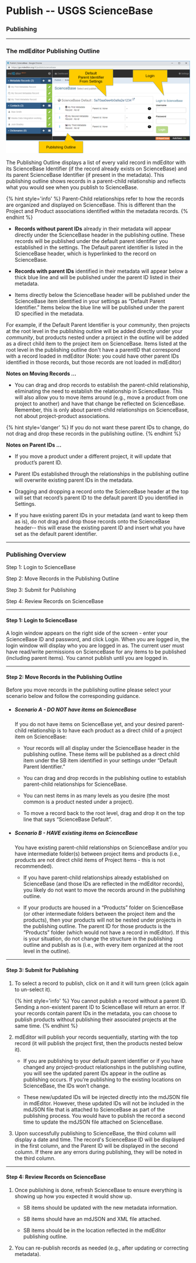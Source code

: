 # Publish -- USGS ScienceBase
### Publishing
---

### The mdEditor Publishing Outline

![Date Settings](/assets/reference/publish/publish-sciencebase-login.png)

The Publishing Outline displays a list of every valid record in mdEditor with its ScienceBase Identifier (if the record already exists on ScienceBase) and its parent ScienceBase Identifier (if present in the metadata). This publishing outline shows records in a parent-child relationship and reflects what you would see when you publish to ScienceBase.

{% hint style='info' %}
  Parent-Child relationships refer to how the records are organized and displayed on ScienceBase. This is different than the Project and Product associations identified within the metadata records.
{% endhint %}

 * **Records without parent IDs** already in their metadata will appear directly under the ScienceBase header in the publishing outline. These records will be published under the default parent identifier you established in the settings. The Default parent identifier is listed in the ScienceBase header, which is hyperlinked to the record on ScienceBase.

 * **Records with parent IDs** identified in their metadata will appear below a thick blue line and will be published under the parent ID listed in their metadata.

 * Items directly below the ScienceBase header will be published under the ScienceBase item identified in your settings as “Default Parent Identifier.” Items below the blue line will be published under the parent ID specified in the metadata.

For example, if the Default Parent Identifier is your *community*, then projects at the root level in the publishing outline will be added directly under your *community*, but products nested under a project in the outline will be added as a direct child item to the project item on ScienceBase. Items listed at the root level in the publishing outline don't have a parentID that correspond with a record loaded in mdEditor (Note: you could have other parent IDs identified in those records, but those records are not loaded in mdEditor)

**Notes on Moving Records ...**

 * You can drag and drop records to establish the parent-child relationship, eliminating the need to establish the relationship in ScienceBase. This will also allow you to move items around (e.g., move a product from one project to another) and have that change be reflected on ScienceBase. Remember, this is only about parent-child relationships on ScienceBase, not about project-product associations.
 
  {% hint style='danger' %}
 If you do not want these parent IDs to change, do not drag and drop these records in the publishing outline.
  {% endhint %}

**Notes on Parent IDs ...**

 * If you move a product under a different project, it will update that product’s parent ID.
 
 * Parent IDs established through the relationships in the publishing outline will overwrite existing parent IDs in the metadata.
 
 * Dragging and dropping a record onto the ScienceBase header at the top will set that record’s parent ID to the default parent ID you identified in Settings.
 
 * If you have existing parent IDs in your metadata (and want to keep them as is), do not drag and drop those records onto the ScienceBase header-- this will erase the existing parent ID and insert what you have set as the default parent identifier.
 
---

### Publishing Overview

Step 1: Login to ScienceBase

Step 2: Move Records in the Publishing Outline

Step 3: Submit for Publishing

Step 4: Review Records on ScienceBase

---

#### Step 1: Login to ScienceBase

A login window appears on the right side of the screen - enter your ScienceBase ID and password, and click Login. When you are logged in, the login window will display who you are logged in as. The current user must have read/write permissions on ScienceBase for any items to be published (including parent items). You cannot publish until you are logged in.

---

#### Step 2: Move Records in the Publishing Outline

Before you move records in the publishing outline please select your scenario below and follow the corresponding guidance.

 * ##### Scenario A - DO NOT have items on ScienceBase
 
   If you do not have items on ScienceBase yet, and your desired parent-child relationship is to have each product as a direct child of a project item on ScienceBase:

   * Your records will all display under the ScienceBase header in the publishing outline.  These items will be published as a direct child item under the SB item identified in your settings under “Default Parent Identifier.”
 
   * You can drag and drop records in the publishing outline to establish parent-child relationships for ScienceBase.

   * You can nest items in as many levels as you desire (the most common is a product nested under a project).
 
   * To move a record back to the root level, drag and drop it on the top line that says “ScienceBase Default”.
 
 * ##### Scenario B - HAVE existing items on ScienceBase

   You have existing parent-child relationships on ScienceBase and/or you have intermediate folder(s) between project items and products (i.e., products are not direct child items of Project Items - this is not recommended).

   * If you have parent-child relationships already established on ScienceBase (and those IDs are reflected in the mdEditor records), you likely do not want to move the records around in the publishing outline.
 
   * If your products are housed in a “Products” folder on ScienceBase (or other intermediate folders between the project item and the products), then your products will not be nested under projects in the publishing outline.  The parent ID for those products is the “Products” folder (which would not have a record in mdEditor). If this is your situation, do not change the structure in the publishing outline and publish as is (i.e., with every item organized at the root level in the outline).

---

#### Step 3: Submit for Publishing

1. To select a record to publish, click on it and it will turn green (click again to un-select it).

    {% hint style='info' %}
  You cannot publish a record without a parent ID. Sending a non-existent parent ID to ScienceBase will return an error. If your records contain parent IDs in the metadata, you can choose to publish products without publishing their associated projects at the same time.
    {% endhint %}

1. mdEditor will publish your records sequentially, starting with the top record (it will publish the project first, then the products nested below it).
    * If you are publishing to your default parent identifier or if you have changed any project-product relationships in the publishing outline, you will see the updated parent IDs appear in the outline as publishing occurs. If you’re publishing to the existing locations on ScienceBase, the IDs won’t change.
    
    * These new/updated IDs will be injected directly into the mdJSON file in mdEditor. However, these updated IDs will not be included in the mdJSON file that is attached to ScienceBase as part of the publishing process. You would have to publish the record a second time to update the mdJSON file attached on ScienceBase.

1. Upon successfully publishing to ScienceBase, the third column will display a date and time. The record's ScienceBase ID will be displayed in the first column, and the Parent ID will be displayed in the second column. If there are any errors during publishing, they will be noted in the third column.

---

#### Step 4: Review Records on ScienceBase

1. Once publishing is done, refresh ScienceBase to ensure everything is showing up how you expected it would show up.

   * SB items should be updated with the new metadata information.
   
   * SB items should have an mdJSON and XML file attached.

   * SB items should be in the location reflected in the mdEditor publishing outline.

1. You can re-publish records as needed (e.g., after updating or correcting metadata).
